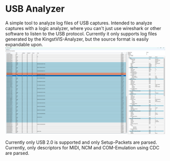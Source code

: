 # USB Analyzer
A simple tool to analyze log files of USB captures. Intended to analyze captures with a logic analyzer, where you can't just use wireshark or other software to listen to the USB protocol. Currently it only supports log files generated by the KingstVIS-Analyzer, but the source format is easily expandable upon.
![](/Images/MainWindow.png)

Currently only USB 2.0 is supported and only Setup-Packets are parsed. Currently, only descriptors for MIDI, NCM and COM-Emulation using CDC are parsed.